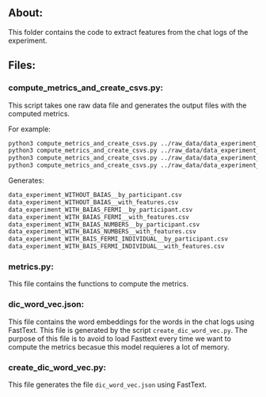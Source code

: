 ## About:
This folder contains the code to extract features from the chat logs of the experiment.

## Files:

### compute_metrics_and_create_csvs.py:

This script takes one raw data file and generates the output files with the computed metrics.

For example:

```bash
python3 compute_metrics_and_create_csvs.py ../raw_data/data_experiment_WITHOUT_BAIAS.json
python3 compute_metrics_and_create_csvs.py ../raw_data/data_experiment_WITH_BAIAS_FERMI.json
python3 compute_metrics_and_create_csvs.py ../raw_data/data_experiment_WITH_BAIAS_NUMBERS.json
python3 compute_metrics_and_create_csvs.py ../raw_data/data_experiment_WITH_BAIS_FERMI_INDIVIDUAL.json
```

Generates:

```bash
data_experiment_WITHOUT_BAIAS__by_participant.csv
data_experiment_WITHOUT_BAIAS__with_features.csv
data_experiment_WITH_BAIAS_FERMI__by_participant.csv
data_experiment_WITH_BAIAS_FERMI__with_features.csv
data_experiment_WITH_BAIAS_NUMBERS__by_participant.csv
data_experiment_WITH_BAIAS_NUMBERS__with_features.csv
data_experiment_WITH_BAIS_FERMI_INDIVIDUAL__by_participant.csv
data_experiment_WITH_BAIS_FERMI_INDIVIDUAL__with_features.csv
```

### metrics.py:

This file contains the functions to compute the metrics.

### dic_word_vec.json:
This file contains the word embeddings for the words in the chat logs using FastText. This file is generated by the script `create_dic_word_vec.py`. The purpose of this file is to avoid to load Fasttext every time we want to compute the metrics becasue this model requieres a lot of memory.

### create_dic_word_vec.py:
This file generates the file `dic_word_vec.json` using FastText.
